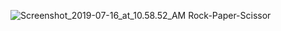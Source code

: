 ![Screenshot_2019-07-16_at_10.58.52_AM](/uploads/bf96bde868fcdee47192266c93a5c9c0/Screenshot_2019-07-16_at_10.58.52_AM.png)
Rock-Paper-Scissor

